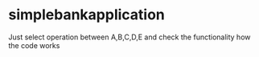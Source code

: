 # simplebankapplication
Just select operation between A,B,C,D,E and check the functionality how the code works
